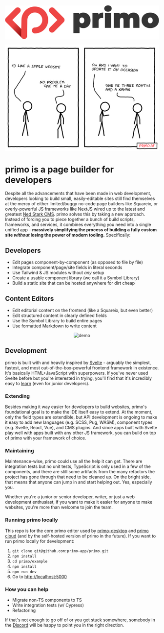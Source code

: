 <p align="center">
  <img src="readme_assets/logo.svg" alt="logo"/>
</p>

<p align="center">
  <img src="readme_assets/comic.png" alt="comic"/>
</p>

# primo is a page builder for developers 

Despite all the advancements that have been made in web development, developers looking to build small, easily-editable sites still find themselves at the mercy of either limited/buggy no-code page builders like Squareix, or overly-powerful JS frameworks like NextJS wired up to the latest and greatest [Ned Stark CMS](https://headlesscms.org/). primo solves this by taking a new approach. Instead of forcing you to piece together a bunch of build scripts, frameworks, and services, it combines everything you need into a single unified app - **massively simplifying the process of building a fully custom site *without* losing the power of modern tooling.** Specifically:

## Developers

* Edit pages component-by-component (as opposed to file by file)
* Integrate component/page/site fields in literal seconds
* Use Tailwind & JS modules without *any* setup
* Create a usable component library (we call it a Symbol Library) 
* Build a static site that can be hosted anywhere for dirt cheap

## Content Editors

* Edit editorial content on the frontend (like a Squareix, but even better)
* Edit structured content in clearly defined fields
* Use the Symbol Library to build entire pages
* Use formatted Markdown to write content 

<p align="center">
  <img src="readme_assets/demo.gif" alt="demo"/>
</p>

## Development

primo is built with and heavily inspired by [Svelte](https://svelte.dev/) - arguably the simplest, fastest, and most out-of-the-box-powerful frontend framework in existence. It's basically HTML+JavaScript with superpowers. If you've never used Svelte before but you're interested in trying, you'll find that it's incredibly easy to [learn](https://svelte.dev/tutorial/basics) (even for junior developers). 

### Extending

Besides making it way easier for developers to build websites, primo's foundational goal is to make the IDE itself easy to extend. At the moment, only the field types are extendible, but API development is ongoing to make it easy to add new languages (e.g. SCSS, Pug, WASM), component types (e.g. Svelte, React, Vue), and CMS plugins. And since apps built with Svelte play well with apps built with any other JS framework, you can build on top of primo with your framework of choice. 

### Maintaining

Maintenance-wise, primo could use all the help it can get. There are integration tests but no unit tests, TypeScript is only used in a few of the components, and there are still some artifacts from the many refactors the project has gone through that need to be cleaned up. On the bright side, that means that anyone can jump in and start helping out. Yes, especially you.

Whether you're a junior or senior developer, writer, or just a web development enthusiast, if you want to make it easier for anyone to make websites, you're more than welcome to join the team.

### Running primo locally

This repo is for the core primo editor used by [primo-desktop](https://github.com/primo-app/primo-desktop) and [primo cloud](https://primocloud.io) (and by the self-hosted version of primo in the future). If you want to run primo locally for development:

1. `git clone git@github.com:primo-app/primo.git`
1. `npm install`
1. `cd primo/example`
1. `npm install`
1. `npm run dev`
1. Go to [http://localhost:5000](http://localhost:5000)

### How you can help

* Migrate non-TS components to TS
* Write integration tests (w/ Cypress)
* Refactoring

If that's not enough to go off of or you get stuck somewhere, somebody in the [Discord](https://discord.gg/vzSFTS9) will be happy to point you in the right direction.
